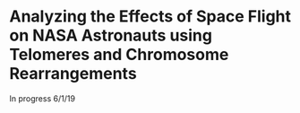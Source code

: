 # Analyzing the Effects of Space Flight on NASA Astronauts using Telomeres and Chromosome Rearrangements

In progress 6/1/19 
